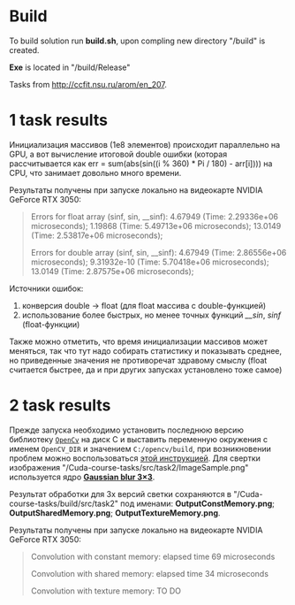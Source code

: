 # Build
To build solution run **build.sh**, upon compling new directory "/build" is created.

**Exe** is located in "/build/Release"

Tasks from http://ccfit.nsu.ru/arom/en_207.


# 1 task results
Инициализация массивов (1е8 элементов) происходит параллельно на GPU, а вот вычисление итоговой double ошибки (которая рассчитывается как err = sum(abs(sin((i % 360) * Pi / 180) - arr[i]))) на CPU, что занимает довольно много времени.

Результаты получены при запуске локально на видеокарте NVIDIA GeForce RTX 3050:

>Errors for float array (sinf, sin, __sinf): 4.67949 (Time: 2.29336e+06 microseconds); 1.19868 (Time: 5.49713e+06 microseconds); 13.0149 (Time: 2.53817e+06 microseconds);
>
>Errors for double array (sinf, sin, __sinf): 4.67949 (Time: 2.86556e+06 microseconds); 9.31932e-10 (Time: 5.70418e+06 microseconds); 13.0149 (Time: 2.87575e+06 microseconds);

Источники ошибок: 
1) конверсия double -> float (для float массива с double-функцией)
2) использование более быстрых, но менее точных функций *__sin*, *sinf* (float-функции)

Также можно отметить, что время инициализации массивов может меняться, так что тут надо собирать статистику и показывать среднее, но приведенные значения не противоречат здравому смыслу (float считается быстрее, да и при других запусках установлено тоже самое)

# 2 task results
Прежде запуска необходимо установить последнюю версию библиотеку [`OpenCv`](https://opencv.org/releases/) на диск C и выставить переменную окружения c именем `OpenCV_DIR` и значением `C:/opencv/build`, при возникновении проблем можно воспользоваться [этой инструкцией](https://habr.com/ru/articles/722918/).  Для свертки изображения "/Cuda-course-tasks/src/task2/ImageSample.png" используется ядро [**Gaussian blur 3×3**](https://en.wikipedia.org/wiki/Kernel_(image_processing)).

Результат обработки для 3х версий светки сохраняются в "/Cuda-course-tasks/build/src/task2" под именами: **OutputConstMemory.png**; **OutputSharedMemory.png**; **OutputTextureMemory.png**.

Результаты получены при запуске локально на видеокарте NVIDIA GeForce RTX 3050:

>Convolution with constant memory: elapsed time 69 microseconds
>
>Convolution with shared memory: elapsed time 34 microseconds
>
>Convolution with texture memory: TO DO

